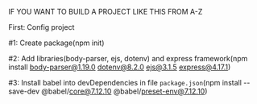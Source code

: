 IF YOU WANT TO BUILD A PROJECT LIKE THIS FROM A-Z

First: Config project

#1: Create package(npm init)

#2: Add libraries(body-parser, ejs, dotenv) and express framework(npm install body-parser@1.19.0 dotenv@8.2.0 ejs@3.1.5 express@4.17.1)

#3: Install babel into devDependencies in file `package.json`(npm install --save-dev @babel/core@7.12.10 @babel/preset-env@7.12.10)
